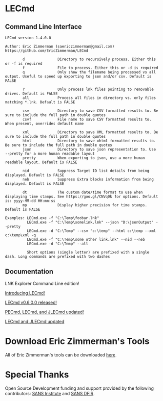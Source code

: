 # LECmd

## Command Line Interface

    LECmd version 1.4.0.0
    
    Author: Eric Zimmerman (saericzimmerman@gmail.com)
    https://github.com/EricZimmerman/LECmd
    
            d               Directory to recursively process. Either this or -f is required
            f               File to process. Either this or -d is required
            q               Only show the filename being processed vs all output. Useful to speed up exporting to json and/or csv. Default is FALSE
    
            r               Only process lnk files pointing to removable drives. Default is FALSE
            all             Process all files in directory vs. only files matching *.lnk. Default is FALSE
    
            csv             Directory to save CSV formatted results to. Be sure to include the full path in double quotes
            csvf            File name to save CSV formatted results to. When present, overrides default name
    
            xml             Directory to save XML formatted results to. Be sure to include the full path in double quotes
            html            Directory to save xhtml formatted results to. Be sure to include the full path in double quotes
            json            Directory to save json representation to. Use --pretty for a more human readable layout
            pretty          When exporting to json, use a more human readable layout. Default is FALSE
    
            nid             Suppress Target ID list details from being displayed. Default is FALSE
            neb             Suppress Extra blocks information from being displayed. Default is FALSE
    
            dt              The custom date/time format to use when displaying time stamps. See https://goo.gl/CNVq0k for options. Default is: yyyy-MM-dd HH:mm:ss
            mp              Display higher precision for time stamps. Default is FALSE
    
    Examples: LECmd.exe -f "C:\Temp\foobar.lnk"
              LECmd.exe -f "C:\Temp\somelink.lnk" --json "D:\jsonOutput" --pretty
              LECmd.exe -d "C:\Temp" --csv "c:\temp" --html c:\temp --xml c:\temp\xml -q
              LECmd.exe -f "C:\Temp\some other link.lnk" --nid --neb
              LECmd.exe -d "C:\Temp" --all
    
              Short options (single letter) are prefixed with a single dash. Long commands are prefixed with two dashes    

## Documentation

LNK Explorer Command Line edition!

[Introducing LECmd!](https://binaryforay.blogspot.com/2016/02/introducing-lecmd.html)

[LECmd v0.6.0.0 released!](https://binaryforay.blogspot.com/2016/02/lecmd-v0600-released.html)

[PECmd, LECmd, and JLECmd updated!](https://binaryforay.blogspot.com/2016/03/pecmd-lecmd-and-jlecmd-updated.html)

[LECmd and JLECmd updated](https://binaryforay.blogspot.com/2016/04/lecmd-and-jlecmd-updated.html)

# Download Eric Zimmerman's Tools

All of Eric Zimmerman's tools can be downloaded [here](https://ericzimmerman.github.io/#!index.md). 

# Special Thanks

Open Source Development funding and support provided by the following contributors: [SANS Institute](http://sans.org/) and [SANS DFIR](http://dfir.sans.org/).
